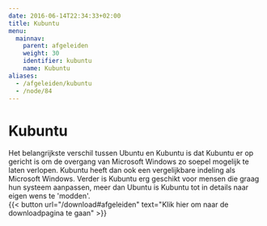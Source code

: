 ```yaml
---
date: 2016-06-14T22:34:33+02:00
title: Kubuntu
menu:
  mainnav:
    parent: afgeleiden
    weight: 30
    identifier: kubuntu
    name: Kubuntu
aliases:
  - /afgeleiden/kubuntu
  - /node/84
---
```


# Kubuntu
Het belangrijkste verschil tussen Ubuntu en Kubuntu is dat Kubuntu er op gericht is om de overgang van Microsoft Windows zo soepel mogelijk te laten verlopen. Kubuntu heeft dan ook een vergelijkbare indeling als Microsoft Windows. Verder is Kubuntu erg geschikt voor mensen die graag hun systeem aanpassen, meer dan Ubuntu is Kubuntu tot in details naar eigen wens te 'modden'.  
{{< button url="/download#afgeleiden" text="Klik hier om naar de downloadpagina te gaan" >}}
